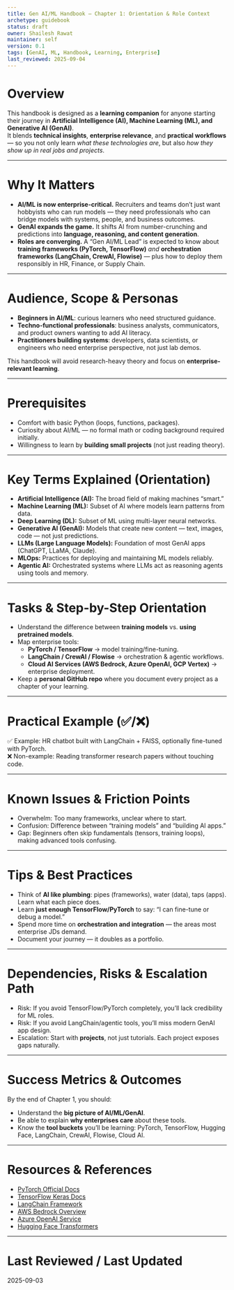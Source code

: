 ```yaml
---
title: Gen AI/ML Handbook – Chapter 1: Orientation & Role Context
archetype: guidebook
status: draft
owner: Shailesh Rawat
maintainer: self
version: 0.1
tags: [GenAI, ML, Handbook, Learning, Enterprise]
last_reviewed: 2025-09-04
---
```


# Overview
This handbook is designed as a **learning companion** for anyone starting their journey in **Artificial Intelligence (AI), Machine Learning (ML), and Generative AI (GenAI)**.  
It blends **technical insights**, **enterprise relevance**, and **practical workflows** — so you not only learn *what these technologies are*, but also *how they show up in real jobs and projects*.

---

# Why It Matters
- **AI/ML is now enterprise-critical.** Recruiters and teams don’t just want hobbyists who can run models — they need professionals who can bridge models with systems, people, and business outcomes.
- **GenAI expands the game.** It shifts AI from number-crunching and predictions into **language, reasoning, and content generation**.
- **Roles are converging.** A “Gen AI/ML Lead” is expected to know about **training frameworks (PyTorch, TensorFlow)** *and* **orchestration frameworks (LangChain, CrewAI, Flowise)** — plus how to deploy them responsibly in HR, Finance, or Supply Chain.

---

# Audience, Scope & Personas
- **Beginners in AI/ML**: curious learners who need structured guidance.  
- **Techno-functional professionals**: business analysts, communicators, and product owners wanting to add AI literacy.  
- **Practitioners building systems**: developers, data scientists, or engineers who need enterprise perspective, not just lab demos.

This handbook will avoid research-heavy theory and focus on **enterprise-relevant learning**.

---

# Prerequisites
- Comfort with basic Python (loops, functions, packages).  
- Curiosity about AI/ML — no formal math or coding background required initially.  
- Willingness to learn by **building small projects** (not just reading theory).  

---

# Key Terms Explained (Orientation)
- **Artificial Intelligence (AI):** The broad field of making machines “smart.”  
- **Machine Learning (ML):** Subset of AI where models learn patterns from data.  
- **Deep Learning (DL):** Subset of ML using multi-layer neural networks.  
- **Generative AI (GenAI):** Models that create new content — text, images, code — not just predictions.  
- **LLMs (Large Language Models):** Foundation of most GenAI apps (ChatGPT, LLaMA, Claude).  
- **MLOps:** Practices for deploying and maintaining ML models reliably.  
- **Agentic AI:** Orchestrated systems where LLMs act as reasoning agents using tools and memory.  

---

# Tasks & Step-by-Step Orientation
- Understand the difference between **training models** vs. **using pretrained models**.  
- Map enterprise tools:  
  - **PyTorch / TensorFlow** → model training/fine-tuning.  
  - **LangChain / CrewAI / Flowise** → orchestration & agentic workflows.  
  - **Cloud AI Services (AWS Bedrock, Azure OpenAI, GCP Vertex)** → enterprise deployment.  
- Keep a **personal GitHub repo** where you document every project as a chapter of your learning.  

---

# Practical Example (✅/❌)
✅ Example: HR chatbot built with LangChain + FAISS, optionally fine-tuned with PyTorch.  
❌ Non-example: Reading transformer research papers without touching code.  

---

# Known Issues & Friction Points
- Overwhelm: Too many frameworks, unclear where to start.  
- Confusion: Difference between “training models” and “building AI apps.”  
- Gap: Beginners often skip fundamentals (tensors, training loops), making advanced tools confusing.  

---

# Tips & Best Practices
- Think of **AI like plumbing**: pipes (frameworks), water (data), taps (apps). Learn what each piece does.  
- Learn **just enough TensorFlow/PyTorch** to say: “I can fine-tune or debug a model.”  
- Spend more time on **orchestration and integration** — the areas most enterprise JDs demand.  
- Document your journey — it doubles as a portfolio.  

---

# Dependencies, Risks & Escalation Path
- Risk: If you avoid TensorFlow/PyTorch completely, you’ll lack credibility for ML roles.  
- Risk: If you avoid LangChain/agentic tools, you’ll miss modern GenAI app design.  
- Escalation: Start with **projects**, not just tutorials. Each project exposes gaps naturally.  

---

# Success Metrics & Outcomes
By the end of Chapter 1, you should:  
- Understand the **big picture of AI/ML/GenAI**.  
- Be able to explain **why enterprises care** about these tools.  
- Know the **tool buckets** you’ll be learning: PyTorch, TensorFlow, Hugging Face, LangChain, CrewAI, Flowise, Cloud AI.  

---

# Resources & References
- [PyTorch Official Docs](https://pytorch.org/docs/stable/index.html)  
- [TensorFlow Keras Docs](https://www.tensorflow.org/guide/keras)  
- [LangChain Framework](https://python.langchain.com/docs/)  
- [AWS Bedrock Overview](https://aws.amazon.com/bedrock/)  
- [Azure OpenAI Service](https://learn.microsoft.com/en-us/azure/ai-services/openai/)  
- [Hugging Face Transformers](https://huggingface.co/docs/transformers/index)  

---

# Last Reviewed / Last Updated
2025-09-03